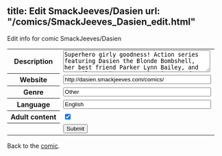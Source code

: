 title: Edit SmackJeeves/Dasien
url: "/comics/SmackJeeves_Dasien_edit.html"
---
Edit info for comic SmackJeeves/Dasien

<form name="comic" action="http://gaepostmail.appspot.com/comic/" method="post">
<table class="comicinfo">
<tr>
<th>Description</th><td><textarea name="description" cols="40" rows="3">Superhero girly goodness! Action series featuring Dasien the Blonde Bombshell, her best friend Parker Lynn Bailey, and an evil superhero extermination squad, The Crimson Gestalt! Humor and suspense. Some adult themes.</textarea></td>
</tr>
<tr>
<th>Website</th><td><input type="text" name="url" value="http://dasien.smackjeeves.com/comics/" size="40"/></td>
</tr>
<tr>
<th>Genre</th><td><input type="text" name="genre" value="Other" size="40"/></td>
</tr>
<tr>
<th>Language</th><td><input type="text" name="language" value="English" size="40"/></td>
</tr>
<tr>
<th>Adult content</th><td><input type="checkbox" name="adult" value="adult" checked="checked"/></td>
</tr>
<tr>
<th></th><td>
<input type="hidden" name="comic" value="SmackJeeves_Dasien" />
<input type="submit" name="submit" value="Submit" />
</td>
</tr>
</table>
</form>

Back to the [comic](SmackJeeves_Dasien.html).
